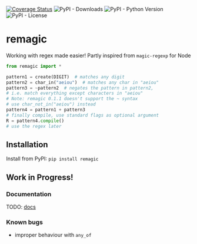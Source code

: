 [![Coverage Status](https://coveralls.io/repos/github/ificiana/remagic/badge.svg?branch=main)](https://coveralls.io/github/ificiana/remagic?branch=main)
![PyPI - Downloads](https://img.shields.io/pypi/dm/remagic)
![PyPI - Python Version](https://img.shields.io/pypi/pyversions/remagic)
![PyPI - License](https://img.shields.io/pypi/l/remagic)

# remagic

Working with regex made easier!
Partly inspired from `magic-regexp` for Node

```py
from remagic import *

pattern1 = create(DIGIT)  # matches any digit
pattern2 = char_in("aeiou")  # matches any char in "aeiou"
pattern3 = ~pattern2  # negates the pattern in pattern2, 
# i.e. match everything except characters in "aeiou"
# Note: remagic 0.1.1 doesn't support the ~ syntax
# use char_not_in("aeiou") instead
pattern4 = pattern1 + pattern3
# finally compile, use standard flags as optional argument
R = pattern4.compile()
# use the regex later
``` 

## Installation

Install from PyPI:
`pip install remagic`

## Work in Progress!

### Documentation

TODO: [docs](https://ificiana.github.io/remagic)

### Known bugs

- improper behaviour with `any_of`
